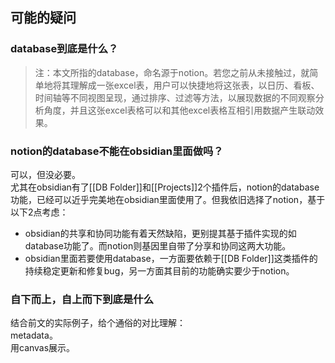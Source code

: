## 可能的疑问

### database到底是什么？

> 注：本文所指的database，命名源于notion。若您之前从未接触过，就简单地将其理解成一张excel表，用户可以快捷地将这张表，以日历、看板、时间轴等不同视图呈现，通过排序、过滤等方法，以展现数据的不同观察分析角度，并且这张excel表格可以和其他excel表格互相引用数据产生联动效果。

### notion的database不能在obsidian里面做吗？

可以，但没必要。  
尤其在obsidian有了[[DB Folder]]和[[Projects]]2个插件后，notion的database功能，已经可以近乎完美地在obsidian里面使用了。但我依旧选择了notion，基于以下2点考虑：

- obsidian的共享和协同功能有着天然缺陷，更别提其基于插件实现的如database功能了。而notion则基因里自带了分享和协同这两大功能。
- obsidian里面若要使用database，一方面要依赖于[[DB Folder]]这类插件的持续稳定更新和修复bug，另一方面其目前的功能确实要少于notion。

### 自下而上，自上而下到底是什么

结合前文的实际例子，给个通俗的对比理解：  
metadata。  
用canvas展示。